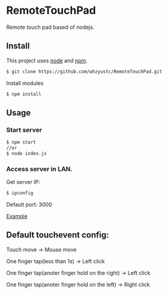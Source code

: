 # RemoteTouchPad
Remote touch pad based of nodejs.



## Install 

This project uses [node](https://nodejs.org/en/) and [npm](https://www.npmjs.com/). 

```sh
$ git clone https://github.com/whzyustc/RemoteTouchPad.git
```



Install modules

```bash
$ npm install 
```



## Usage

### Start server 

```bash
$ npm start
//or
$ node index.js
```



### Access server in LAN. 

Get server IP:

```bash
$ ipconfig
```

Default port: 3000

[Example](http://192.168.3.5:3000/)



## Default touchevent config:

Touch move -> Mouse move

One finger tap(less than 1s) -> Left click

One finger tap(anoter finger hold on the right) -> Left click

One finger tap(anoter finger hold on the left) -> Right click





